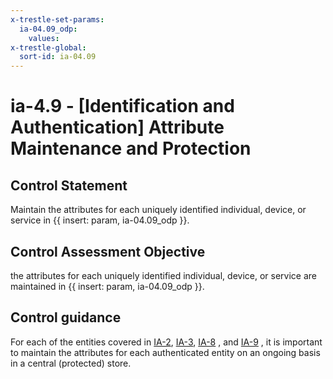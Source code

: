 ```yaml
---
x-trestle-set-params:
  ia-04.09_odp:
    values:
x-trestle-global:
  sort-id: ia-04.09
---
```


# ia-4.9 - \[Identification and Authentication\] Attribute Maintenance and Protection

## Control Statement

Maintain the attributes for each uniquely identified individual, device, or service in {{ insert: param, ia-04.09_odp }}.

## Control Assessment Objective

the attributes for each uniquely identified individual, device, or service are maintained in {{ insert: param, ia-04.09_odp }}.

## Control guidance

For each of the entities covered in [IA-2](#ia-2), [IA-3](#ia-3), [IA-8](#ia-8) , and [IA-9](#ia-9) , it is important to maintain the attributes for each authenticated entity on an ongoing basis in a central (protected) store.
